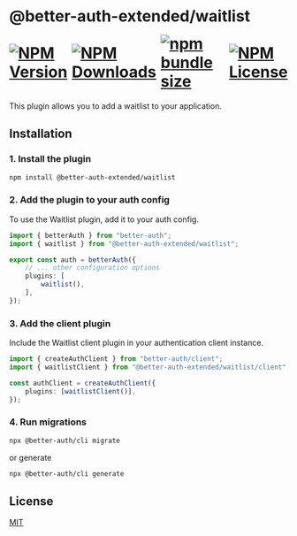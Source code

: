 <h1>
    @better-auth-extended/waitlist
    <div style="display:flex;align-items:center;gap:0.5rem;margin-top:1rem;margin-bottom:0.5rem" aria-hidden="true">
        <a href="https://www.npmjs.com/package/@better-auth-extended/waitlist">
          <img alt="NPM Version" src="https://img.shields.io/npm/v/@better-auth-extended/waitlist?style=flat-square">
        </a>
        <a href="https://www.npmjs.com/package/@better-auth-extended/waitlist">
          <img alt="NPM Downloads" src="https://img.shields.io/npm/dm/@better-auth-extended/waitlist?style=flat-square">
        </a>
        <a href="#">
          <img alt="npm bundle size" src="https://img.shields.io/bundlephobia/min/@better-auth-extended/waitlist?style=flat-square">
        </a>
        <a href="https://github.com/jslno/better-auth-extended/blob/feat/onboarding/packages/plugins/waitlist/LICENSE.md">
          <img alt="NPM License" src="https://img.shields.io/npm/l/@better-auth-extended/waitlist?style=flat-square">
        </a>
    </div>
</h1>

This plugin allows you to add a waitlist to your application.

## Installation

### 1. Install the plugin

```bash
npm install @better-auth-extended/waitlist
```

### 2. Add the plugin to your auth config

To use the Waitlist plugin, add it to your auth config.

```ts
import { betterAuth } from "better-auth";
import { waitlist } from "@better-auth-extended/waitlist";

export const auth = betterAuth({
    // ... other configuration options
    plugins: [
        waitlist(),
    ],
});
```

### 3. Add the client plugin

Include the Waitlist client plugin in your authentication client instance.

```ts
import { createAuthClient } from "better-auth/client";
import { waitlistClient } from "@better-auth-extended/waitlist/client";

const authClient = createAuthClient({
    plugins: [waitlistClient()],
});
```

### 4. Run migrations

```bash
npx @better-auth/cli migrate
```

or generate

```bash
npx @better-auth/cli generate
```

## License

[MIT](LICENSE.md)
